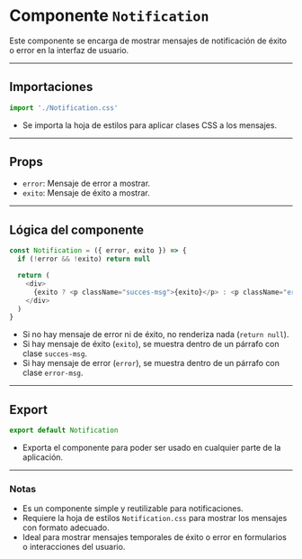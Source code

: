 # Componente `Notification`

Este componente se encarga de mostrar mensajes de notificación de éxito o error en la interfaz de usuario.

---

## Importaciones

```javascript
import './Notification.css'
```

- Se importa la hoja de estilos para aplicar clases CSS a los mensajes.

---

## Props

- `error`: Mensaje de error a mostrar.
- `exito`: Mensaje de éxito a mostrar.

---

## Lógica del componente

```javascript
const Notification = ({ error, exito }) => {
  if (!error && !exito) return null

  return (
    <div>
      {exito ? <p className="succes-msg">{exito}</p> : <p className="error-msg">{error}</p>}
    </div>
  )
}
```

- Si no hay mensaje de error ni de éxito, no renderiza nada (`return null`).
- Si hay mensaje de éxito (`exito`), se muestra dentro de un párrafo con clase `succes-msg`.
- Si hay mensaje de error (`error`), se muestra dentro de un párrafo con clase `error-msg`.

---

## Export

```javascript
export default Notification
```

- Exporta el componente para poder ser usado en cualquier parte de la aplicación.

---

### Notas

- Es un componente simple y reutilizable para notificaciones.
- Requiere la hoja de estilos `Notification.css` para mostrar los mensajes con formato adecuado.
- Ideal para mostrar mensajes temporales de éxito o error en formularios o interacciones del usuario.

